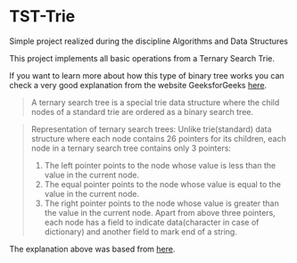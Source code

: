 # TST-Trie
Simple project realized during the discipline Algorithms and Data Structures

This project implements all basic operations from a Ternary Search Trie.

If you want to learn more about how this type of binary tree works you can check a very good explanation from the website GeeksforGeeks [here](https://www.geeksforgeeks.org/ternary-search-tree/).

>A ternary search tree is a special trie data structure where the child nodes of a standard trie are ordered as a binary search tree. 

>Representation of ternary search trees: 
>Unlike trie(standard) data structure where each node contains 26 pointers for its children, each node in a ternary search tree contains only 3 pointers: 
>1. The left pointer points to the node whose value is less than the value in the current node. 
>2. The equal pointer points to the node whose value is equal to the value in the current node. 
>3. The right pointer points to the node whose value is greater than the value in the current node.
>Apart from above three pointers, each node has a field to indicate data(character in case of dictionary) and another field to mark end of a string.

The explanation above was based from [here](https://www.geeksforgeeks.org/ternary-search-tree/).
